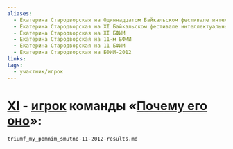 ```yaml
---
aliases:
  - Екатерина Стародворская на Одиннадцатом Байкальском фестивале интеллектуальных игр
  - Екатерина Стародворская на XI Байкальском фестивале интеллектуальных игр
  - Екатерина Стародворская на XI БФИИ
  - Екатерина Стародворская на 11-м БФИИ
  - Екатерина Стародворская на 11 БФИИ
  - Екатерина Стародворская на БФИИ-2012
links: 
tags:
  - участник/игрок
---
```

# [XI](bfii-11-2012.md) - [игрок](starodvorskaya.md) команды «[Почему его оно](triumf_my_pomnim_smutno-11-2012.md)»:
```{.include}
triumf_my_pomnim_smutno-11-2012-results.md
```

